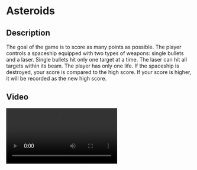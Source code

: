 <h1 align="left">Asteroids</h1>
<h2 align="leftr">Description</h2>
<p align="leftr">The goal of the game is to score as many points as possible. The player controls a spaceship equipped with two types of weapons: single bullets and a laser. Single bullets hit only one target at a time. The laser can hit all targets within its beam. The player has only one life. If the spaceship is destroyed, your score is compared to the high score. If your score is higher, it will be recorded as the new high score.</p>
<h2 align="leftr">Video</h2>
<video src="https://github.com/EvgeniySerookiy/BouncerResources/assets/149666289/8b48ea91-0b7d-4508-b215-a0be4058c9d0"</video>
